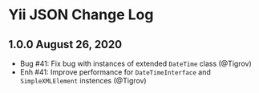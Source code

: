 # Yii JSON Change Log

## 1.0.0 August 26, 2020

- Bug #41: Fix bug with instances of extended `DateTime` class (@Tigrov)
- Enh #41: Improve performance for `DateTimeInterface` and `SimpleXMLElement` instences (@Tigrov)
